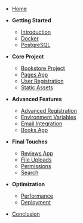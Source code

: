 - [Home](/README.md)

- **Getting Started**
  - [Introduction](/00-Introduction/README.md)
  - [Docker](/01-Docker/README.md)
  - [PostgreSQL](/02-PostgreSQL/README.md)

- **Core Project**
  - [Bookstore Project](/03-Bookstore-Project/README.md)
  - [Pages App](/04-Pages-App/README.md)
  - [User Registration](/05-User-Registration/README.md)
  - [Static Assets](/06-Static-Assets/README.md)

- **Advanced Features**
  - [Advanced Registration](/07-Advanced-User-Registration/README.md)
  - [Environment Variables](/08-Environment-Variables/README.md)
  - [Email Integration](/09-Email/README.md)
  - [Books App](/10-Books-App/README.md)

- **Final Touches**
  - [Reviews App](/11-Reviews-App/README.md)
  - [File Uploads](/12-File-Image-Uploads/README.md)
  - [Permissions](/13-Permissions/README.md)
  - [Search](/14-Search/README.md)

- **Optimization**
  - [Performance](/15-Performance/README.md)
  - [Deployment](/16-Deployment/README.md)

- [Conclusion](/Conclusion/README.md)
